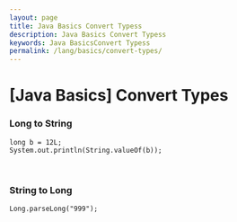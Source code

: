 ```yaml
---
layout: page
title: Java Basics Convert Typess
description: Java Basics Convert Typess
keywords: Java BasicsConvert Typess
permalink: /lang/basics/convert-types/
---
```


# [Java Basics] Convert Types

### Long to String

    long b = 12L;
    System.out.println(String.valueOf(b));

<br/>

### String to Long

    Long.parseLong("999");
